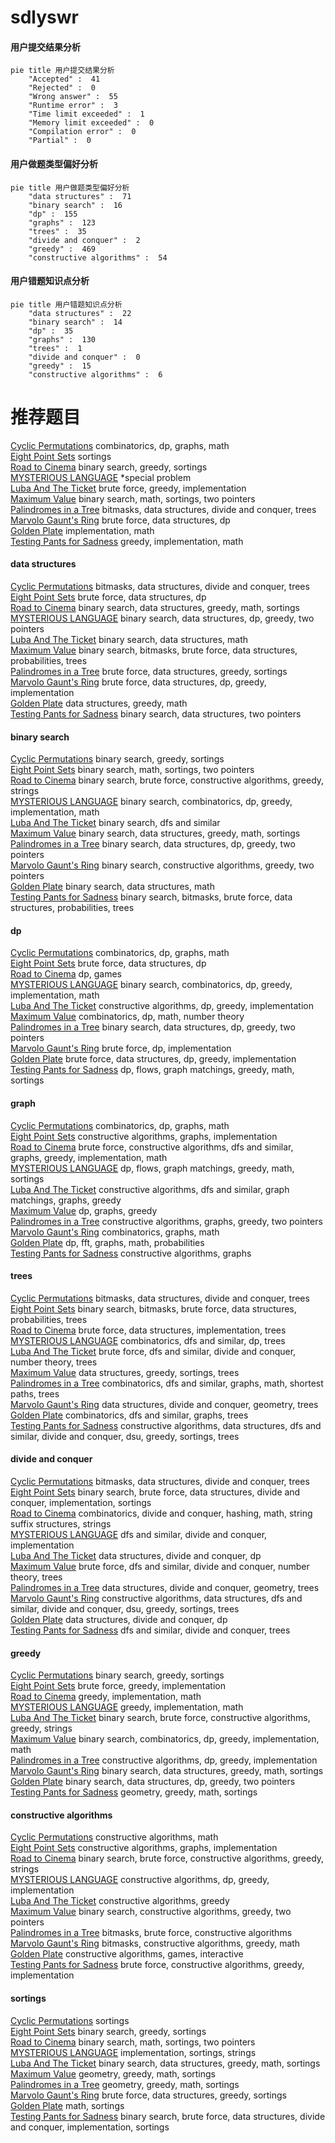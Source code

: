 # sdlyswr
<!-- tabs:start -->
#### **用户提交结果分析**

```mermaid
pie title 用户提交结果分析
    "Accepted" :  41
    "Rejected" :  0
    "Wrong answer" :  55
    "Runtime error" :  3
    "Time limit exceeded" :  1
    "Memory limit exceeded" :  0
    "Compilation error" :  0
    "Partial" :  0
```
#### **用户做题类型偏好分析**

```mermaid
pie title 用户做题类型偏好分析
    "data structures" :  71
    "binary search" :  16
    "dp" :  155
    "graphs" :  123
    "trees" :  35
    "divide and conquer" :  2
    "greedy" :  469
    "constructive algorithms" :  54
```
#### **用户错题知识点分析**

```mermaid
pie title 用户错题知识点分析
    "data structures" :  22
    "binary search" :  14
    "dp" :  35
    "graphs" :  130
    "trees" :  1
    "divide and conquer" :  0
    "greedy" :  15
    "constructive algorithms" :  6
```
<!-- tabs:end -->
# 推荐题目
[Cyclic Permutations](http://codeforces.com/problemset/problem/1391/C)		combinatorics,
                        dp,
                        graphs,
                        math		  
[Eight Point Sets](http://codeforces.com/problemset/problem/334/B)		sortings		  
[Road to Cinema](http://codeforces.com/problemset/problem/729/C)		binary search,
                        greedy,
                        sortings		  
[MYSTERIOUS LANGUAGE](http://codeforces.com/problemset/problem/171/E)		*special problem		  
[Luba And The Ticket](http://codeforces.com/problemset/problem/845/B)		brute force,
                        greedy,
                        implementation		  
[Maximum Value](https://codeforces.com/contest/485/problem/D)		binary search,
                        math,
                        sortings,
                        two pointers		  
[Palindromes in a Tree](http://codeforces.com/problemset/problem/914/E)		bitmasks,
                        data structures,
                        divide and conquer,
                        trees		  
[Marvolo Gaunt's Ring](http://codeforces.com/problemset/problem/855/B)		brute force,
                        data structures,
                        dp		  
[Golden Plate](http://codeforces.com/problemset/problem/1031/A)		implementation,
                        math		  
[Testing Pants for Sadness](http://codeforces.com/problemset/problem/103/A)		greedy,
                        implementation,
                        math		  
<!-- tabs:start -->
#### **data structures**
[Cyclic Permutations](http://codeforces.com/problemset/problem/914/E)		bitmasks,
                        data structures,
                        divide and conquer,
                        trees		  
[Eight Point Sets](http://codeforces.com/problemset/problem/855/B)		brute force,
                        data structures,
                        dp		  
[Road to Cinema](http://codeforces.com/problemset/problem/1490/F)		binary search,
                        data structures,
                        greedy,
                        math,
                        sortings		  
[MYSTERIOUS LANGUAGE](http://codeforces.com/problemset/problem/1492/C)		binary search,
                        data structures,
                        dp,
                        greedy,
                        two pointers		  
[Luba And The Ticket](http://codeforces.com/problemset/problem/1490/G)		binary search,
                        data structures,
                        math		  
[Maximum Value](http://codeforces.com/problemset/problem/1479/D)		binary search,
                        bitmasks,
                        brute force,
                        data structures,
                        probabilities,
                        trees		  
[Palindromes in a Tree](http://codeforces.com/problemset/problem/1497/A)		brute force,
                        data structures,
                        greedy,
                        sortings		  
[Marvolo Gaunt's Ring](http://codeforces.com/problemset/problem/1491/C)		brute force,
                        data structures,
                        dp,
                        greedy,
                        implementation		  
[Golden Plate](http://codeforces.com/problemset/problem/1492/B)		data structures,
                        greedy,
                        math		  
[Testing Pants for Sadness](http://codeforces.com/problemset/problem/1436/E)		binary search,
                        data structures,
                        two pointers		  
#### **binary search**
[Cyclic Permutations](http://codeforces.com/problemset/problem/729/C)		binary search,
                        greedy,
                        sortings		  
[Eight Point Sets](https://codeforces.com/contest/485/problem/D)		binary search,
                        math,
                        sortings,
                        two pointers		  
[Road to Cinema](http://codeforces.com/problemset/problem/1493/C)		binary search,
                        brute force,
                        constructive algorithms,
                        greedy,
                        strings		  
[MYSTERIOUS LANGUAGE](http://codeforces.com/problemset/problem/1307/E)		binary search,
                        combinatorics,
                        dp,
                        greedy,
                        implementation,
                        math		  
[Luba And The Ticket](http://codeforces.com/problemset/problem/730/C)		binary search,
                        dfs and similar		  
[Maximum Value](http://codeforces.com/problemset/problem/1490/F)		binary search,
                        data structures,
                        greedy,
                        math,
                        sortings		  
[Palindromes in a Tree](http://codeforces.com/problemset/problem/1492/C)		binary search,
                        data structures,
                        dp,
                        greedy,
                        two pointers		  
[Marvolo Gaunt's Ring](http://codeforces.com/problemset/problem/1463/D)		binary search,
                        constructive algorithms,
                        greedy,
                        two pointers		  
[Golden Plate](http://codeforces.com/problemset/problem/1490/G)		binary search,
                        data structures,
                        math		  
[Testing Pants for Sadness](http://codeforces.com/problemset/problem/1479/D)		binary search,
                        bitmasks,
                        brute force,
                        data structures,
                        probabilities,
                        trees		  
#### **dp**
[Cyclic Permutations](http://codeforces.com/problemset/problem/1391/C)		combinatorics,
                        dp,
                        graphs,
                        math		  
[Eight Point Sets](http://codeforces.com/problemset/problem/855/B)		brute force,
                        data structures,
                        dp		  
[Road to Cinema](http://codeforces.com/problemset/problem/859/C)		dp,
                        games		  
[MYSTERIOUS LANGUAGE](http://codeforces.com/problemset/problem/1307/E)		binary search,
                        combinatorics,
                        dp,
                        greedy,
                        implementation,
                        math		  
[Luba And The Ticket](http://codeforces.com/problemset/problem/538/B)		constructive algorithms,
                        dp,
                        greedy,
                        implementation		  
[Maximum Value](http://codeforces.com/problemset/problem/893/E)		combinatorics,
                        dp,
                        math,
                        number theory		  
[Palindromes in a Tree](http://codeforces.com/problemset/problem/1492/C)		binary search,
                        data structures,
                        dp,
                        greedy,
                        two pointers		  
[Marvolo Gaunt's Ring](https://codeforces.com/contest/1457/problem/C)		brute force,
                        dp,
                        implementation		  
[Golden Plate](http://codeforces.com/problemset/problem/1491/C)		brute force,
                        data structures,
                        dp,
                        greedy,
                        implementation		  
[Testing Pants for Sadness](http://codeforces.com/problemset/problem/1437/C)		dp,
                        flows,
                        graph matchings,
                        greedy,
                        math,
                        sortings		  
#### **graph**
[Cyclic Permutations](http://codeforces.com/problemset/problem/1391/C)		combinatorics,
                        dp,
                        graphs,
                        math		  
[Eight Point Sets](http://codeforces.com/problemset/problem/1082/D)		constructive algorithms,
                        graphs,
                        implementation		  
[Road to Cinema](http://codeforces.com/problemset/problem/1487/C)		brute force,
                        constructive algorithms,
                        dfs and similar,
                        graphs,
                        greedy,
                        implementation,
                        math		  
[MYSTERIOUS LANGUAGE](http://codeforces.com/problemset/problem/1437/C)		dp,
                        flows,
                        graph matchings,
                        greedy,
                        math,
                        sortings		  
[Luba And The Ticket](http://codeforces.com/problemset/problem/1470/D)		constructive algorithms,
                        dfs and similar,
                        graph matchings,
                        graphs,
                        greedy		  
[Maximum Value](http://codeforces.com/problemset/problem/1476/C)		dp,
                        graphs,
                        greedy		  
[Palindromes in a Tree](http://codeforces.com/problemset/problem/1304/D)		constructive algorithms,
                        graphs,
                        greedy,
                        two pointers		  
[Marvolo Gaunt's Ring](http://codeforces.com/problemset/problem/1475/C)		combinatorics,
                        graphs,
                        math		  
[Golden Plate](http://codeforces.com/problemset/problem/553/E)		dp,
                        fft,
                        graphs,
                        math,
                        probabilities		  
[Testing Pants for Sadness](http://codeforces.com/problemset/problem/1495/C)		constructive algorithms,
                        graphs		  
#### **trees**
[Cyclic Permutations](http://codeforces.com/problemset/problem/914/E)		bitmasks,
                        data structures,
                        divide and conquer,
                        trees		  
[Eight Point Sets](http://codeforces.com/problemset/problem/1479/D)		binary search,
                        bitmasks,
                        brute force,
                        data structures,
                        probabilities,
                        trees		  
[Road to Cinema](http://codeforces.com/problemset/problem/1511/C)		brute force,
                        data structures,
                        implementation,
                        trees		  
[MYSTERIOUS LANGUAGE](http://codeforces.com/problemset/problem/1499/F)		combinatorics,
                        dfs and similar,
                        dp,
                        trees		  
[Luba And The Ticket](http://codeforces.com/problemset/problem/1491/E)		brute force,
                        dfs and similar,
                        divide and conquer,
                        number theory,
                        trees		  
[Maximum Value](http://codeforces.com/problemset/problem/1466/D)		data structures,
                        greedy,
                        sortings,
                        trees		  
[Palindromes in a Tree](http://codeforces.com/problemset/problem/1495/D)		combinatorics,
                        dfs and similar,
                        graphs,
                        math,
                        shortest paths,
                        trees		  
[Marvolo Gaunt's Ring](http://codeforces.com/problemset/problem/1303/G)		data structures,
                        divide and conquer,
                        geometry,
                        trees		  
[Golden Plate](http://codeforces.com/problemset/problem/1454/E)		combinatorics,
                        dfs and similar,
                        graphs,
                        trees		  
[Testing Pants for Sadness](http://codeforces.com/problemset/problem/1494/D)		constructive algorithms,
                        data structures,
                        dfs and similar,
                        divide and conquer,
                        dsu,
                        greedy,
                        sortings,
                        trees		  
#### **divide and conquer**
[Cyclic Permutations](http://codeforces.com/problemset/problem/914/E)		bitmasks,
                        data structures,
                        divide and conquer,
                        trees		  
[Eight Point Sets](http://codeforces.com/problemset/problem/1461/D)		binary search,
                        brute force,
                        data structures,
                        divide and conquer,
                        implementation,
                        sortings		  
[Road to Cinema](http://codeforces.com/problemset/problem/1466/G)		combinatorics,
                        divide and conquer,
                        hashing,
                        math,
                        string suffix structures,
                        strings		  
[MYSTERIOUS LANGUAGE](http://codeforces.com/problemset/problem/1490/D)		dfs and similar,
                        divide and conquer,
                        implementation		  
[Luba And The Ticket](https://codeforces.com/contest/1483/problem/C)		data structures,
                        divide and conquer,
                        dp		  
[Maximum Value](http://codeforces.com/problemset/problem/1491/E)		brute force,
                        dfs and similar,
                        divide and conquer,
                        number theory,
                        trees		  
[Palindromes in a Tree](http://codeforces.com/problemset/problem/1303/G)		data structures,
                        divide and conquer,
                        geometry,
                        trees		  
[Marvolo Gaunt's Ring](http://codeforces.com/problemset/problem/1494/D)		constructive algorithms,
                        data structures,
                        dfs and similar,
                        divide and conquer,
                        dsu,
                        greedy,
                        sortings,
                        trees		  
[Golden Plate](http://codeforces.com/problemset/problem/1482/E)		data structures,
                        divide and conquer,
                        dp		  
[Testing Pants for Sadness](http://codeforces.com/problemset/problem/566/C)		dfs and similar,
                        divide and conquer,
                        trees		  
#### **greedy**
[Cyclic Permutations](http://codeforces.com/problemset/problem/729/C)		binary search,
                        greedy,
                        sortings		  
[Eight Point Sets](http://codeforces.com/problemset/problem/845/B)		brute force,
                        greedy,
                        implementation		  
[Road to Cinema](http://codeforces.com/problemset/problem/103/A)		greedy,
                        implementation,
                        math		  
[MYSTERIOUS LANGUAGE](http://codeforces.com/problemset/problem/1152/A)		greedy,
                        implementation,
                        math		  
[Luba And The Ticket](http://codeforces.com/problemset/problem/1493/C)		binary search,
                        brute force,
                        constructive algorithms,
                        greedy,
                        strings		  
[Maximum Value](http://codeforces.com/problemset/problem/1307/E)		binary search,
                        combinatorics,
                        dp,
                        greedy,
                        implementation,
                        math		  
[Palindromes in a Tree](http://codeforces.com/problemset/problem/538/B)		constructive algorithms,
                        dp,
                        greedy,
                        implementation		  
[Marvolo Gaunt's Ring](http://codeforces.com/problemset/problem/1490/F)		binary search,
                        data structures,
                        greedy,
                        math,
                        sortings		  
[Golden Plate](http://codeforces.com/problemset/problem/1492/C)		binary search,
                        data structures,
                        dp,
                        greedy,
                        two pointers		  
[Testing Pants for Sadness](https://codeforces.com/contest/1496/problem/C)		geometry,
                        greedy,
                        math,
                        sortings		  
#### **constructive algorithms**
[Cyclic Permutations](http://codeforces.com/problemset/problem/1375/A)		constructive algorithms,
                        math		  
[Eight Point Sets](http://codeforces.com/problemset/problem/1082/D)		constructive algorithms,
                        graphs,
                        implementation		  
[Road to Cinema](http://codeforces.com/problemset/problem/1493/C)		binary search,
                        brute force,
                        constructive algorithms,
                        greedy,
                        strings		  
[MYSTERIOUS LANGUAGE](http://codeforces.com/problemset/problem/538/B)		constructive algorithms,
                        dp,
                        greedy,
                        implementation		  
[Luba And The Ticket](http://codeforces.com/problemset/problem/1493/A)		constructive algorithms,
                        greedy		  
[Maximum Value](http://codeforces.com/problemset/problem/1463/D)		binary search,
                        constructive algorithms,
                        greedy,
                        two pointers		  
[Palindromes in a Tree](https://codeforces.com/contest/1456/problem/B)		bitmasks,
                        brute force,
                        constructive algorithms		  
[Marvolo Gaunt's Ring](http://codeforces.com/problemset/problem/1492/D)		bitmasks,
                        constructive algorithms,
                        greedy,
                        math		  
[Golden Plate](https://codeforces.com/contest/1504/problem/D)		constructive algorithms,
                        games,
                        interactive		  
[Testing Pants for Sadness](https://codeforces.com/contest/1483/problem/A)		brute force,
                        constructive algorithms,
                        greedy,
                        implementation		  
#### **sortings**
[Cyclic Permutations](http://codeforces.com/problemset/problem/334/B)		sortings		  
[Eight Point Sets](http://codeforces.com/problemset/problem/729/C)		binary search,
                        greedy,
                        sortings		  
[Road to Cinema](https://codeforces.com/contest/485/problem/D)		binary search,
                        math,
                        sortings,
                        two pointers		  
[MYSTERIOUS LANGUAGE](http://codeforces.com/problemset/problem/1220/A)		implementation,
                        sortings,
                        strings		  
[Luba And The Ticket](http://codeforces.com/problemset/problem/1490/F)		binary search,
                        data structures,
                        greedy,
                        math,
                        sortings		  
[Maximum Value](https://codeforces.com/contest/1496/problem/C)		geometry,
                        greedy,
                        math,
                        sortings		  
[Palindromes in a Tree](http://codeforces.com/problemset/problem/1495/A)		geometry,
                        greedy,
                        math,
                        sortings		  
[Marvolo Gaunt's Ring](http://codeforces.com/problemset/problem/1497/A)		brute force,
                        data structures,
                        greedy,
                        sortings		  
[Golden Plate](http://codeforces.com/problemset/problem/1427/A)		math,
                        sortings		  
[Testing Pants for Sadness](http://codeforces.com/problemset/problem/1461/D)		binary search,
                        brute force,
                        data structures,
                        divide and conquer,
                        implementation,
                        sortings		  
<!-- tabs:end -->
